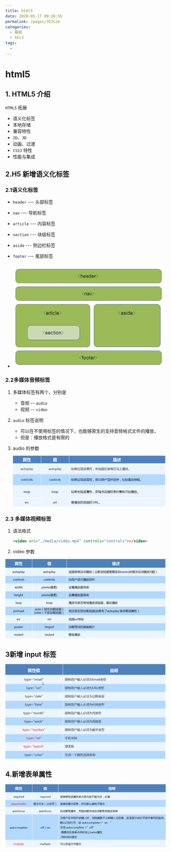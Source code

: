 ```yaml
---
title: html5
date: 2020-05-17 09:28:55
permalink: /pages/353c2e
categories: 
  - 基础
  - h5c3
tags: 
  - 
---
```

# html5

##  1. HTML5 介绍

`HTML5` 拓展

- 语义化标签
- 本地存储
- 兼容特性
- `2D`、`3D` 
- 动画、过渡
- `CSS3` 特性
- 性能与集成

## 2.H5 新增语义化标签 

### 2.1语义化标签

- `header`   ---  头部标签
- `nav`        ---  导航标签
- `article` ---   内容标签
- `section` ---   块级标签
- `aside`     ---   侧边栏标签
- `footer`   ---   尾部标签



- ![yuyibq](../img/yuyibq.png)



### 2.2多媒体音频标签

1. 多媒体标签有两个，分别是

   - 音频  -- `audio`
   - 视频  -- `video`

2. `audio` 标签说明

   - 可以在不使用标签的情况下，也能够原生的支持音频格式文件的播放，
   - 但是：播放格式是有限的

3. audio 的参数

   ![audiocanshu](../img/audiocanshu.png)

### 2.3 多媒体视频标签

1. 语法格式

   ```html
   <video src="./media/video.mp4" controls="controls"></video>
   ```

2. video 参数

![videocanshu](../img/videocanshu.png)



## 3新增 input 标签

![5](../img/5.png)

## 4.新增表单属性

![newinput](../img/newinput.png)

